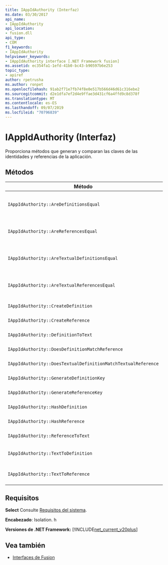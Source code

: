 ```yaml
---
title: IAppIdAuthority (Interfaz)
ms.date: 03/30/2017
api_name:
- IAppIdAuthority
api_location:
- fusion.dll
api_type:
- COM
f1_keywords:
- IAppIdAuthority
helpviewer_keywords:
- IAppIdAuthority interface [.NET Framework fusion]
ms.assetid: ec354fa1-1efd-41b0-bc43-b90597b6e253
topic_type:
- apiref
author: rpetrusha
ms.author: ronpet
ms.openlocfilehash: 91ab2f71e7fb74f8e0e517b566d46d61c316ebe2
ms.sourcegitcommit: d2e1dfa7ef2d4e9ffae3d431cf6a4ffd9c8d378f
ms.translationtype: MT
ms.contentlocale: es-ES
ms.lasthandoff: 09/07/2019
ms.locfileid: "70796839"
---
```

# <a name="iappidauthority-interface"></a>IAppIdAuthority (Interfaz)
Proporciona métodos que generan y comparan las claves de las identidades y referencias de la aplicación.  
  
## <a name="methods"></a>Métodos  
  
|Método|DESCRIPCIÓN|  
|------------|-----------------|  
|`IAppIdAuthority::AreDefinitionsEqual`|Obtiene un valor que indica si las dos instancias de [IDefinitionAppId](idefinitionappid-interface.md) especificadas son iguales. Puede pasar el valor de marca IAPPIDAUTHORITY_ARE_DEFINITIONS_EQUAL_FLAG_IGNORE_VERSION para omitir la información de versión correspondiente.|  
|`IAppIdAuthority::AreReferencesEqual`|Obtiene un valor que indica si las dos instancias de [IReferenceAppId](ireferenceappid-interface.md) especificadas son iguales. Puede pasar el valor de marca IAPPIDAUTHORITY_ARE_REFERENCES_EQUAL_FLAG_IGNORE_VERSION para omitir la información de versión correspondiente.|  
|`IAppIdAuthority::AreTextualDefinitionsEqual`|Obtiene un valor que indica si las dos definiciones de cadena especificadas son iguales. Puede pasar el valor de marca IAPPIDAUTHORITY_ARE_DEFINITIONS_EQUAL_FLAG_IGNORE_VERSION para omitir la información de versión correspondiente.|  
|`IAppIdAuthority::AreTextualReferencesEqual`|Obtiene un valor que indica si las dos referencias de cadena especificadas son iguales. Puede pasar el valor de marca IAPPIDAUTHORITY_ARE_REFERENCES_EQUAL_FLAG_IGNORE_VERSION para omitir la información de versión correspondiente.|  
|`IAppIdAuthority::CreateDefinition`|Obtiene un puntero de interfaz a una instancia `IDefinitionAppId` recién generada que representa el ensamblado en el ámbito actual.|  
|`IAppIdAuthority::CreateReference`|Obtiene un puntero de interfaz a un que `IReferenceAppId` se acaba de crear que representa el ensamblado en el ámbito actual.|  
|`IAppIdAuthority::DefinitionToText`|Obtiene una versión de cadena del especificado `IDefinitionAppId`, utilizando los valores de marca especificados.|  
|`IAppIdAuthority::DoesDefinitionMatchReference`|Obtiene un valor que indica si el especificado `IDefinitionAppId` y `IReferenceAppId` representa el mismo ensamblado.|  
|`IAppIdAuthority::DoesTextualDefinitionMatchTextualReference`|Obtiene un valor que indica si la cadena de definición especificada y la cadena de referencia representan el mismo ensamblado.|  
|`IAppIdAuthority::GenerateDefinitionKey`|Obtiene una clave de cadena que representa la `IDefinitionAppId` instancia de especificada.|  
|`IAppIdAuthority::GenerateReferenceKey`|Obtiene una clave de cadena que representa la `IReferenceAppId` instancia de especificada.|  
|`IAppIdAuthority::HashDefinition`|Obtiene una clave hash para la instancia `IDefinitionAppId` de especificada.|  
|`IAppIdAuthority::HashReference`|Obtiene una clave hash para la instancia `IReferenceAppId` de especificada.|  
|`IAppIdAuthority::ReferenceToText`|Obtiene una versión de cadena del especificado `IReferenceAppId`, utilizando los valores de marca especificados.|  
|`IAppIdAuthority::TextToDefinition`|Obtiene un puntero de interfaz a `IDefinitionAppId` una instancia de que representa el ensamblado al que hace referencia la clave de cadena especificada.|  
|`IAppIdAuthority::TextToReference`|Obtiene un puntero de interfaz a `IReferenceAppId` una instancia de que representa el ensamblado al que hace referencia la clave de cadena especificada.|  
  
## <a name="requirements"></a>Requisitos  
 **Select** Consulte [Requisitos del sistema](../../get-started/system-requirements.md).  
  
 **Encabezado**: Isolation. h  
  
 **Versiones de .NET Framework:** [!INCLUDE[net_current_v20plus](../../../../includes/net-current-v20plus-md.md)]  
  
## <a name="see-also"></a>Vea también

- [Interfaces de Fusion](fusion-interfaces.md)
